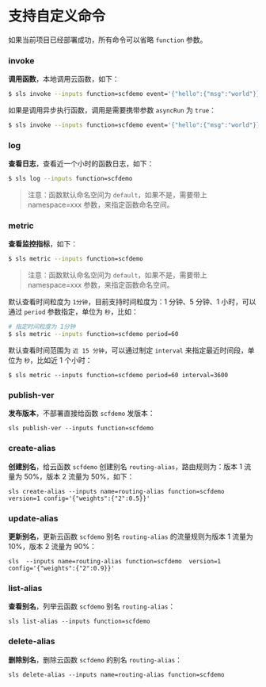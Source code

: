 # 支持自定义命令

如果当前项目已经部署成功，所有命令可以省略 `function` 参数。

### invoke

**调用函数**，本地调用云函数，如下：

```bash
$ sls invoke --inputs function=scfdemo event='{"hello":{"msg":"world"}}'
```

如果是调用异步执行函数，调用是需要携带参数 `asyncRun` 为 `true`：

```bash
$ sls invoke --inputs function=scfdemo event='{"hello":{"msg":"world"}}' asyncRun=true
```

### log

**查看日志**，查看近一个小时的函数日志，如下：

```bash
$ sls log --inputs function=scfdemo
```

> 注意：函数默认命名空间为 `default`，如果不是，需要带上 namespace=xxx 参数，来指定函数命名空间。

### metric

**查看监控指标**，如下：

```bash
$ sls metric --inputs function=scfdemo
```

> 注意：函数默认命名空间为 `default`，如果不是，需要带上 namespace=xxx 参数，来指定函数命名空间。

默认查看时间粒度为 `1分钟`，目前支持时间粒度为：1 分钟、5 分钟、1 小时，可以通过 `period` 参数指定，单位为 `秒`，比如：

```bash
# 指定时间粒度为 1分钟
$ sls metric --inputs function=scfdemo period=60
```

默认查看时间范围为 `近 15 分钟`，可以通过制定 `interval` 来指定最近时间段，单位为 `秒`，比如近 1 个小时：

```
$ sls metric --inputs function=scfdemo period=60 interval=3600
```

### publish-ver

**发布版本**，不部署直接给函数 `scfdemo` 发版本：

```plaintext
sls publish-ver --inputs function=scfdemo
```

### create-alias

**创建别名**，给云函数 `scfdemo` 创建别名 `routing-alias`，路由规则为：版本 1 流量为 50%，版本 2 流量为 50%，如下：

```plaintext
sls create-alias --inputs name=routing-alias function=scfdemo version=1 config='{"weights":{"2":0.5}}'
```

### update-alias

**更新别名**，更新云函数 `scfdemo` 别名 `routing-alias` 的流量规则为版本 1 流量为 10%，版本 2 流量为 90%：

```plaintext
sls  --inputs name=routing-alias function=scfdemo  version=1 config='{"weights":{"2":0.9}}'
```

### list-alias

**查看别名**，列举云函数 `scfdemo` 别名 `routing-alias`：

```plaintext
sls list-alias --inputs function=scfdemo
```

### delete-alias

**删除别名**，删除云函数 `scfdemo` 的别名 `routing-alias`：

```plaintext
sls delete-alias --inputs name=routing-alias function=scfdemo
```
